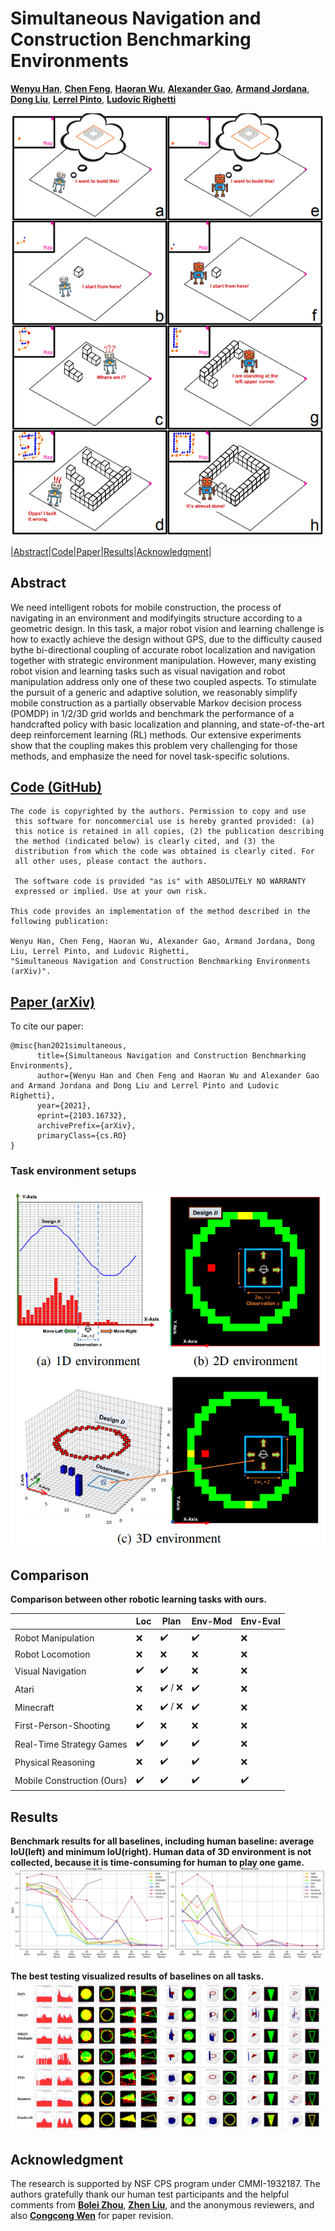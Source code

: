 # Simultaneous Navigation and Construction Benchmarking Environments

[**Wenyu Han**](https://github.com/WenyuHan-LiNa), [**Chen Feng**](https://engineering.nyu.edu/faculty/chen-feng), [**Haoran Wu**](https://www.linkedin.com/in/haoran-lucas-ng-4053471a0/), [**Alexander Gao**](https://www.alexandergao.com/), [**Armand Jordana**](https://wp.nyu.edu/machinesinmotion/people/), [**Dong Liu**](http://mechatronics.engineering.nyu.edu/people/phd-candidates/dongdong-liu.php), [**Lerrel Pinto**](https://www.lerrelpinto.com/), [**Ludovic Righetti**](https://wp.nyu.edu/machinesinmotion/89-2/)

![Overview](https://raw.githubusercontent.com/ai4ce/SNAC/main/docs/figs/overview.PNG?token=ANKETMQES4EKYCQYAE4K4WLAN4WB4)

|[Abstract](#abstract)|[Code](#code-github)|[Paper](#paper-arxiv)|[Results](#results)|[Acknowledgment](#acknowledgment)|

## Abstract
We need intelligent robots for mobile construction, the process of navigating in an environment and modifyingits structure according to a geometric design. In this task, a major robot vision and learning challenge is how to exactly achieve the design without GPS, due to the difficulty caused bythe bi-directional coupling of accurate robot localization and navigation together with strategic environment manipulation. However, many existing robot vision and learning tasks such as visual navigation and robot manipulation address only one of these two coupled aspects. To stimulate the pursuit of a generic and adaptive solution, we reasonably simplify mobile construction as a partially observable Markov decision process (POMDP) in 1/2/3D grid worlds and benchmark the performance of a handcrafted policy with basic localization and planning, and state-of-the-art deep reinforcement learning (RL) methods. Our extensive experiments show that the coupling makes this problem very challenging for those methods, and emphasize the need for novel task-specific solutions.

## [Code (GitHub)](https://github.com/ai4ce/SNAC/tree/main/script)
```
The code is copyrighted by the authors. Permission to copy and use 
 this software for noncommercial use is hereby granted provided: (a)
 this notice is retained in all copies, (2) the publication describing
 the method (indicated below) is clearly cited, and (3) the
 distribution from which the code was obtained is clearly cited. For
 all other uses, please contact the authors.
 
 The software code is provided "as is" with ABSOLUTELY NO WARRANTY
 expressed or implied. Use at your own risk.

This code provides an implementation of the method described in the
following publication: 

Wenyu Han, Chen Feng, Haoran Wu, Alexander Gao, Armand Jordana, Dong Liu, Lerrel Pinto, and Ludovic Righetti,    
"Simultaneous Navigation and Construction Benchmarking Environments (arXiv)". 
``` 
## [Paper (arXiv)](https://arxiv.org/abs/2103.16732)
To cite our paper:
```
@misc{han2021simultaneous,
      title={Simultaneous Navigation and Construction Benchmarking Environments}, 
      author={Wenyu Han and Chen Feng and Haoran Wu and Alexander Gao and Armand Jordana and Dong Liu and Lerrel Pinto and Ludovic Righetti},
      year={2021},
      eprint={2103.16732},
      archivePrefix={arXiv},
      primaryClass={cs.RO}
}
```

### Task environment setups  
![env](https://raw.githubusercontent.com/ai4ce/SNAC/main/docs/figs/environment.PNG?token=ANKETMWZOL7HPJVJHNDX2B3AN4WDE)

## Comparison 
**Comparison between other robotic learning tasks with ours.**

|   | Loc |Plan|Env-Mod|Env-Eval|
| ------------- | ------------- |------------- |------------- |------------- |
| Robot Manipulation |:x:| :heavy_check_mark:  |:heavy_check_mark: |:x:|
| Robot Locomotion  | :x: |:x: |:x: |:x: |
|Visual Navigation|:heavy_check_mark:  |:heavy_check_mark: |:x:|:x:|
|Atari|:x:|:heavy_check_mark: / :x:|:heavy_check_mark: |:x:|
|Minecraft|:x:|:heavy_check_mark: / :x:|:heavy_check_mark: |:x:|
|First-Person-Shooting|:heavy_check_mark:|:x:|:x:|:x:|
|Real-Time Strategy Games|:heavy_check_mark:|:heavy_check_mark:|:heavy_check_mark:|:x:|
|Physical Reasoning|:x:|:heavy_check_mark:|:heavy_check_mark:|:x:|
|Mobile Construction (Ours)|:heavy_check_mark:|:heavy_check_mark:|:heavy_check_mark:|:heavy_check_mark:|

## Results
**Benchmark results for all baselines, including human baseline: average IoU(left) and minimum IoU(right). Human data of 3D environment is not collected, because it is time-consuming for human to play one game.**
![Baseline_curve](https://raw.githubusercontent.com/ai4ce/SNAC/main/docs/figs/result_curve.PNG?token=ANKETMSFKVHG2SIV2JIVMLTAN4WEW)

**The best testing visualized results of baselines on all tasks.**
![Baseline_visualize](https://raw.githubusercontent.com/ai4ce/SNAC/main/docs/figs/results_fig.PNG?token=ANKETMRREVGARACAVL44QJLAN4WFW)

## Acknowledgment
 The research is supported by NSF CPS program under CMMI-1932187. The authors gratefully thank our human test participants and the helpful comments from [**Bolei Zhou**](http://bzhou.ie.cuhk.edu.hk/), [**Zhen Liu**](http://itszhen.com/), and the anonymous reviewers, and also [**Congcong Wen**](https://scholar.google.com/citations?hl=en&user=OTBgvCYAAAAJ) for paper revision.
